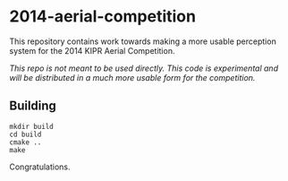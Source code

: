 2014-aerial-competition
=======================

This repository contains work towards making a more usable perception system for the 2014 KIPR Aerial Competition.

*This repo is not meant to be used directly. This code is experimental and will be distributed in a much more usable form for the competition.*

Building
--------

    mkdir build
    cd build
    cmake ..
    make

Congratulations.
